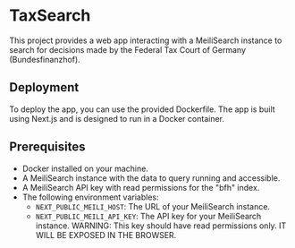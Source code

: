 # TaxSearch

This project provides a web app interacting with a MeiliSearch instance to search for decisions made by the Federal Tax Court of Germany (Bundesfinanzhof).

## Deployment
To deploy the app, you can use the provided Dockerfile. The app is built using Next.js and is designed to run in a Docker container.
## Prerequisites
- Docker installed on your machine.
- A MeiliSearch instance with the data to query running and accessible.
- A MeiliSearch API key with read permissions for the "bfh" index.
- The following environment variables:
  - `NEXT_PUBLIC_MEILI_HOST`: The URL of your MeiliSearch instance.
  - `NEXT_PUBLIC_MEILI_API_KEY`: The API key for your MeiliSearch instance. WARNING: This key should have read permissions only. IT WILL BE EXPOSED IN THE BROWSER.